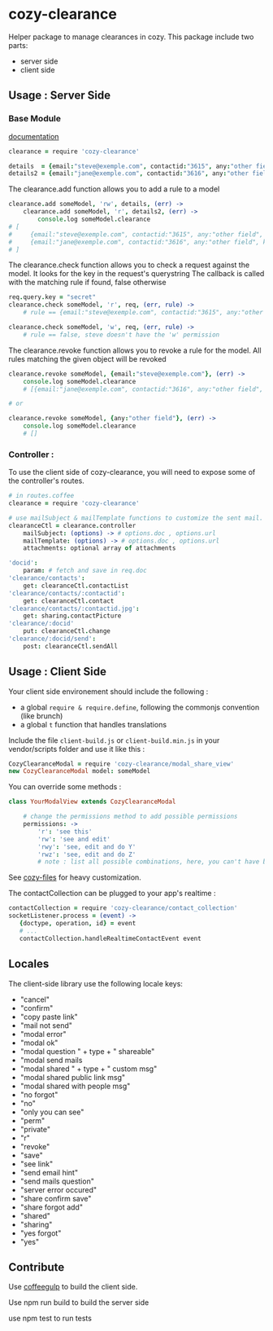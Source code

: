 cozy-clearance
=========

Helper package to manage clearances in cozy. This package include two parts:
- server side
- client side


## Usage : Server Side

### Base Module
[documentation](http://aenario.github.io/cozy-clearance/)
```coffee
clearance = require 'cozy-clearance'

details  = {email:"steve@exemple.com", contactid:"3615", any:"other field"}
details2 = {email:"jane@exemple.com", contactid:"3616", any:"other field"}
```

The clearance.add function allows you to add a rule to a model
```coffee
clearance.add someModel, 'rw', details, (err) ->
    clearance.add someModel, 'r', details2, (err) ->
        console.log someModel.clearance
# [
#     {email:"steve@exemple.com", contactid:"3615", any:"other field", key:"secret", perm:"rw"}
#     {email:"jane@exemple.com", contactid:"3616", any:"other field", key:"secret2", perm:"rw"}
# ]
```

The clearance.check function allows you to check a request against the model.
It looks for the key in the request's querystring
The callback is called with the matching rule if found, false otherwise
```coffee
req.query.key = "secret"
clearance.check someModel, 'r', req, (err, rule) ->
    # rule == {email:"steve@exemple.com", contactid:"3615", any:"other field", key:"secret", perm:"rw"}

clearance.check someModel, 'w', req, (err, rule) ->
    # rule == false, steve doesn't have the 'w' permission
```

The clearance.revoke function allows you to revoke a rule for the model.
All rules matching the given object will be revoked
```coffee
clearance.revoke someModel, {email:"steve@exemple.com"}, (err) ->
    console.log someModel.clearance
    # [{email:"jane@exemple.com", contactid:"3616", any:"other field", key:"secret2", perm:"rw"}]

# or

clearance.revoke someModel, {any:"other field"}, (err) ->
    console.log someModel.clearance
    # []
```

### Controller :

To use the client side of cozy-clearance, you will need to expose some of the controller's routes.
```coffee
# in routes.coffee
clearance = require 'cozy-clearance'

# use mailSubject & mailTemplate functions to customize the sent mail.
clearanceCtl = clearance.controller
    mailSubject: (options) -> # options.doc , options.url
    mailTemplate: (options) -> # options.doc , options.url
    attachments: optional array of attachments

'docid':
    param: # fetch and save in req.doc
'clearance/contacts':
    get: clearanceCtl.contactList
'clearance/contacts/:contactid':
    get: clearanceCtl.contact
'clearance/contacts/:contactid.jpg':
    get: sharing.contactPicture
'clearance/:docid'
    put: clearanceCtl.change
'clearance/:docid/send':
    post: clearanceCtl.sendAll

```


## Usage : Client Side

Your client side environement should include the following :
- a global  `require & require.define`, following the commonjs convention (like brunch)
- a global `t` function that handles translations

Include the file `client-build.js` or `client-build.min.js` in your
vendor/scripts folder and use it like this :

```coffee
CozyClearanceModal = require 'cozy-clearance/modal_share_view'
new CozyClearanceModal model: someModel
```
You can override some methods :
```coffee
class YourModalView extends CozyClearanceModal

    # change the permissions method to add possible permissions
    permissions: ->
        'r': 'see this'
        'rw': 'see and edit'
        'rwy': 'see, edit and do Y'
        'rwz': 'see, edit and do Z'
        # note : list all possible combinations, here, you can't have both Y & Z permissions

```
See [cozy-files](https://github.com/mycozycloud/cozy-files/blob/master/client/app/views/modal_share.coffee) for heavy customization.

The contactCollection can be plugged to your app's realtime :
```coffee
contactCollection = require 'cozy-clearance/contact_collection'
socketListener.process = (event) ->
   {doctype, operation, id} = event
   # ...
   contactCollection.handleRealtimeContactEvent event
```

## Locales

The client-side library use the following locale keys:
 - "cancel"
 - "confirm"
 - "copy paste link"
 - "mail not send"
 - "modal error"
 - "modal ok"
 - "modal question " + type + " shareable"
 - "modal send mails
 - "modal shared " + type + " custom msg"
 - "modal shared public link msg"
 - "modal shared with people msg"
 - "no forgot"
 - "no"
 - "only you can see"
 - "perm"
 - "private"
 - "r"
 - "revoke"
 - "save"
 - "see link"
 - "send email hint"
 - "send mails question"
 - "server error occured"
 - "share confirm save"
 - "share forgot add"
 - "shared"
 - "sharing"
 - "yes forgot"
 - "yes"

## Contribute

Use [coffeegulp](https://github.com/minibikini/coffeegulp) to build the client
side.

Use npm run build to build the server side

use npm test to run tests
